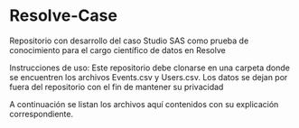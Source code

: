 # Resolve-Case
Repositorio con desarrollo del caso Studio SAS como prueba de conocimiento para el cargo científico de datos en Resolve

Instrucciones de uso:
Este repositorio debe clonarse en una carpeta donde se encuentren los archivos Events.csv y Users.csv. Los datos se dejan por fuera del repositorio con el fin de mantener su privacidad

A continuación se listan los archivos aquí contenidos con su explicación correspondiente.
